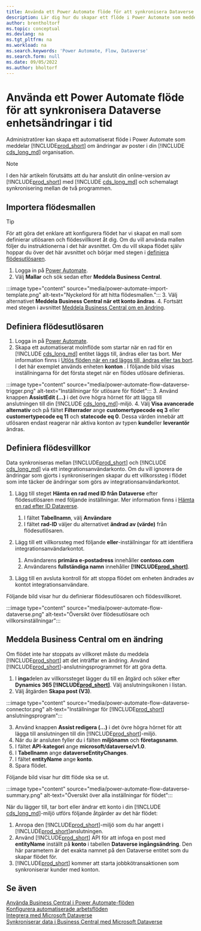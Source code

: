 ```yaml
---
title: Använda ett Power Automate flöde för att synkronisera Dataverse enhetsändringar i tid
description: Lär dig hur du skapar ett flöde i Power Automate som meddelar dig när en enhet ändras i Dataverse-miljön.
author: brentholtorf
ms.topic: conceptual
ms.devlang: na
ms.tgt_pltfrm: na
ms.workload: na
ms.search.keywords: 'Power Automate, Flow, Dataverse'
ms.search.form: null
ms.date: 09/05/2022
ms.author: bholtorf
---
```

# <a name="use-a-power-automate-flow-to-timely-synchronize-dataverse-entity-changes"></a>Använda ett Power Automate flöde för att synkronisera Dataverse enhetsändringar i tid

Administratörer kan skapa ett automatiserat flöde i Power Automate som meddelar [!INCLUDE[prod_short](includes/prod_short.md)] om ändringar av poster i din [!INCLUDE [cds_long_md](includes/cds_long_md.md)] organisation.

> [!NOTE]
> I den här artikeln förutsätts att du har anslutit din online-version av [!INCLUDE[prod_short](includes/prod_short.md)] med [!INCLUDE [cds_long_md](includes/cds_long_md.md)] och schemalagt synkronisering mellan de två programmen.

## <a name="import-the-flow-template"></a>Importera flödesmallen

> [!TIP]
> För att göra det enklare att konfigurera flödet har vi skapat en mall som definierar utlösaren och flödesvillkoret åt dig. Om du vill använda mallen följer du instruktionerna i det här avsnittet. Om du vill skapa flödet själv hoppar du över det här avsnittet och börjar med stegen i [definiera flödesutlösaren](#define-the-flow-trigger).

1. Logga in på [Power Automate](https://powerautomate.microsoft.com).
2. Välj **Mallar** och sök sedan efter **Meddela Business Central**.

:::image type="content" source="media/power-automate-import-template.png" alt-text="Nyckelord för att hitta flödesmallen.":::
3. Välj alternativet **Meddela Business Central när ett konto ändras**.
4. Fortsätt med stegen i avsnittet [Meddela Business Central om en ändring](#notify-business-central-about-a-change).

## <a name="define-the-flow-trigger"></a>Definiera flödesutlösaren

1. Logga in på [Power Automate](https://flow.microsoft.com).
2. Skapa ett automatiserat molnflöde som startar när en rad för en [!INCLUDE [cds_long_md](includes/cds_long_md.md)] entitet läggs till, ändras eller tas bort. Mer information finns i [Utlös flöden när en rad läggs till, ändras eller tas bort](/power-automate/dataverse/create-update-delete-trigger). I det här exemplet används enheten **konton** . I följande bild visas inställningarna för det första steget när en flödes utlösare definieras.

:::image type="content" source="media/power-automate-flow-dataverse-trigger.png" alt-text="Inställningar för utlösare för flödet":::
3. Använd knappen **AssistEdit (...)** i det övre högra hörnet för att lägga till anslutningen till din [!INCLUDE [cds_long_md](includes/cds_long_md.md)]-miljö.
4. Välj **Visa avancerade alternativ** och på fältet **Filterrader** ange **customertypecode eq 3** eller **customertypecode eq 11** och **statecode eq 0**. Dessa värden innebär att utlösaren endast reagerar när aktiva konton av typen **kund**eller **leverantör** ändras.

## <a name="define-the-flow-condition"></a>Definiera flödesvillkor

Data synkroniseras mellan [!INCLUDE[prod_short](includes/prod_short.md)] och [!INCLUDE [cds_long_md](includes/cds_long_md.md)] via ett integrationsanvändarkonto. Om du vill ignorera de ändringar som gjorts i synkroniseringen skapar du ett villkorssteg i flödet som inte täcker de ändringar som görs av integrationsanvändarkontot.  

1. Lägg till steget **Hämta en rad med ID från Dataverse** efter flödesutlösaren med följande inställningar. Mer information finns i [Hämta en rad efter ID Dataverse](/power-automate/dataverse/get-row-id).

    1. I fältet **Tabellnamn**, välj **Användare**
    2. I fältet **rad-ID** väljer du alternativet **ändrad av (värde)** från flödesutlösaren.  

2. Lägg till ett villkorssteg med följande **eller**-inställningar för att identifiera integrationsanvändarkontot.
    1. Användarens **primära e-postadress** innehåller **contoso.com**
    2. Användarens **fullständiga namn** innehåller **[!INCLUDE[prod_short](includes/prod_short.md)]**.

3. Lägg till en avsluta kontroll för att stoppa flödet om enheten ändrades av kontot integrationsanvändare.

Följande bild visar hur du definierar flödesutlösaren och flödesvillkoret.

:::image type="content" source="media/power-automate-flow-dataverse.png" alt-text="Översikt över flödesutlösare och villkorsinställningar":::

## <a name="notify-business-central-about-a-change"></a>Meddela Business Central om en ändring

Om flödet inte har stoppats av villkoret måste du meddela [!INCLUDE[prod_short](includes/prod_short.md)] att det inträffar en ändring. Använd [!INCLUDE[prod_short](includes/prod_short.md)]-anslutningsprogrammet för att göra detta.

1. I **inga**delen av villkorssteget lägger du till en åtgärd och söker efter **Dynamics 365 [!INCLUDE[prod_short](includes/prod_short.md)]**. Välj anslutningsikonen i listan.
2. Välj åtgärden **Skapa post (V3)**.

:::image type="content" source="media/power-automate-flow-dataverse-connector.png" alt-text="Inställningar för [!INCLUDE[prod_short](includes/prod_short.md)] anslutningsprogram":::

3. Använd knappen **Assist redigera (...)** i det övre högra hörnet för att lägga till anslutningen till din [!INCLUDE[prod_short](includes/prod_short.md)]-miljö.
4. När du är ansluten fyller du i fälten **miljönamn** och **företagsnamn**.
5. I fältet **API-kategori** ange **microsoft/dataverse/v1.0**.
6. I **Tabellnamn** ange **dataverseEntityChanges**.
7. I fältet **entityName** ange **konto**.
8. Spara flödet.

Följande bild visar hur ditt flöde ska se ut.

:::image type="content" source="media/power-automate-flow-dataverse-summary.png" alt-text="Översikt över alla inställningar för flödet":::

När du lägger till, tar bort eller ändrar ett konto i din [!INCLUDE [cds_long_md](includes/cds_long_md.md)]-miljö utförs följande åtgärder av det här flödet:

1. Anropa den [!INCLUDE[prod_short](includes/prod_short.md)]-miljö som du har angett i [!INCLUDE[prod_short](includes/prod_short.md)]anslutningen.
2. Använd [!INCLUDE[prod_short](includes/prod_short.md)] API för att infoga en post med **entityName** inställt på **konto** i tabellen **Dataverse ingångsändring**. Den här parametern är det exakta namnet på den Dataverse entitet som du skapar flödet för.
3. [!INCLUDE[prod_short](includes/prod_short.md)] kommer att starta jobbkötransaktionen som synkroniserar kunder med konton.

## <a name="see-also"></a>Se även

[Använda Business Central i Power Automate-flöden](across-how-use-financials-data-source-flow.md)  
[Konfigurera automatiserade arbetsflöden](/dynamics365/business-central/dev-itpro/powerplatform/automate-workflows)  
[Integrera med Microsoft Dataverse](admin-common-data-service.md)  
[Synkroniserar data i Business Central med Microsoft Dataverse](admin-synchronizing-business-central-and-sales.md)  
